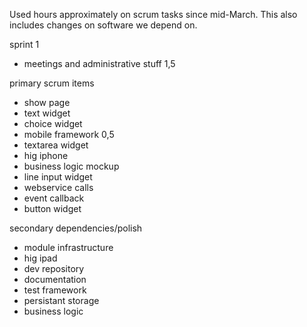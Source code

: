 Used hours approximately on scrum tasks since mid-March. This also includes changes on software we depend on.

sprint 1

- meetings and administrative stuff 1,5

primary scrum items

- show page
- text widget
- choice widget
- mobile framework 0,5
- textarea widget
- hig iphone
- business logic mockup
- line input widget
- webservice calls
- event callback
- button widget

secondary dependencies/polish

- module infrastructure
- hig ipad
- dev repository
- documentation
- test framework
- persistant storage
- business logic

